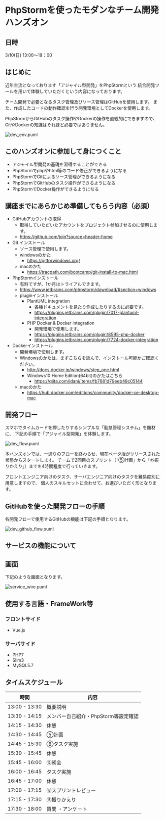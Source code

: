 # PhpStormを使ったモダンなチーム開発ハンズオン

## 日時
3/10(日) 13:00～18：00

## はじめに
近年主流となっております「アジャイル型開発」をPhpStormという
統合開発ツールを用いて体験していただくという内容になっております。

チーム開発で必要となるタスク管理及びソース管理はGitHubを使用します。
また、作成したコードの動作確認を行う開発環境としてDockerを使用します。

PhpStormからGitHubのタスク操作やDockerの操作を直観的にできますので、
GitやDockerの知識はそれほど必要ではありません。

![dev_env.puml](images/dev_env.png)

## このハンズオンに参加して身につくこと
- アジャイル型開発の基礎を習得することができる
- PhpStormでphpやhtml等のコード修正ができるようになる
- PhpStormでGitによるソース管理ができるようになる
- PhpStormでGitHubのタスク操作ができるようになる
- PhpStormでDocker操作ができるようになる

## 講座までにあらかじめ準備してもらう内容（必須）
- GitHubアカウントの取得
    - 取得していただいたアカウントをプロジェクト参加させるのに使用します。
    - https://github.com/join?source=header-home
- Git インストール
    - ソース管理で使用します。
    - windowsのかた
        - https://gitforwindows.org/
    - macのかた
        - https://tracpath.com/bootcamp/git-install-to-mac.html
- PhpStormインストール
    - 有料ですが、1か月はトライアルできます。
    - https://www.jetbrains.com/phpstorm/download/#section=windows
    - pluginインストール
        - PlantUML integration
            - 各種ドキュメントを見たり作成したりするのに必要です。
            - https://plugins.jetbrains.com/plugin/7017-plantuml-integration
        - PHP Docker & Docker integration
            - 開発環境で使用します。
            - https://plugins.jetbrains.com/plugin/8595-php-docker
            - https://plugins.jetbrains.com/plugin/7724-docker-integration
- Dockerインストール
    - 開発環境で使用します。
    - Windowsのかたは、まずこちらを読んで、インストール可能かご確認ください。
        - http://docs.docker.jp/windows/step_one.html
        - Windows10 Home Edition(64bit)のかたはこちら
           - https://qiita.com/idani/items/fb7681d79eeb48c05144
    - macのかた
        - https://hub.docker.com/editions/community/docker-ce-desktop-mac

## 開発フロー
スマホでタイムカードを押したりするシンプルな「勤怠管理システム」を題材に、
下記の手順で「アジャイル型開発」を体験します。

![dev_flow.puml](images/dev_flow.png)

本ハンズオンでは、一通りのフローを終わらせ、現在ベータ版がリリースされた状態からスタートします。
チームで2回目のスプリント（「⑤計画」から「⑮振りかえり」）までを4時間程度で行っていきます。

フロントエンジニア向けのタスク、サーバエンジニア向けのタスクを難易度別に用意しますので、
個人のスキルセットに合わせて、お選びいただく形となります。

## GitHubを使った開発フローの手順
各開発フローで使用するGitHubの機能は下記の手順となります。

![dev_github_flow.puml](images/dev_github_flow.png)

## サービスの機能について
## 画面
下記のような画面となります。

![service_wire.puml](images/service_wire.png)

## 使用する言語・FrameWork等
### フロントサイド
- Vue.js

### サーバサイド
- PHP7
- Slim3
- MySQL5.7

## タイムスケジュール

|時間         |内容                 |
|-------------|---------------------|
|13:00 - 13:30|概要説明             |
|13:30 - 14:15|メンバー自己紹介・PhpStorm等設定確認|
|14:15 - 14:30|休憩                 |
|14:30 - 14:45|⑤計画               |
|14:45 - 15:30|⑧タスク実施           |
|15:30 - 15:45|休憩                 |
|15:45 - 16:00|⑫朝会           |
|16:00 - 16:45|タスク実施           |
|16:45 - 17:00|休憩                 |
|17:00 - 17:15|⑬スプリントレビュー  |
|17:15 - 17:30|⑮振りかえり          |
|17:30 - 18:00|質問 ・アンケート     |
